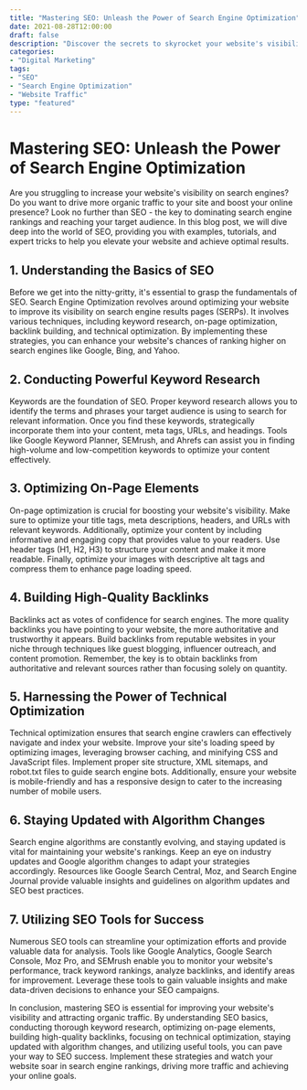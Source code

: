 ```yaml
--- 
title: "Mastering SEO: Unleash the Power of Search Engine Optimization"
date: 2021-08-28T12:00:00
draft: false
description: "Discover the secrets to skyrocket your website's visibility with effective SEO strategies."
categories: 
- "Digital Marketing"
tags: 
- "SEO"
- "Search Engine Optimization"
- "Website Traffic"
type: "featured"
--- 
```


# Mastering SEO: Unleash the Power of Search Engine Optimization

Are you struggling to increase your website's visibility on search engines? Do you want to drive more organic traffic to your site and boost your online presence? Look no further than SEO - the key to dominating search engine rankings and reaching your target audience. In this blog post, we will dive deep into the world of SEO, providing you with examples, tutorials, and expert tricks to help you elevate your website and achieve optimal results.

## 1. Understanding the Basics of SEO

Before we get into the nitty-gritty, it's essential to grasp the fundamentals of SEO. Search Engine Optimization revolves around optimizing your website to improve its visibility on search engine results pages (SERPs). It involves various techniques, including keyword research, on-page optimization, backlink building, and technical optimization. By implementing these strategies, you can enhance your website's chances of ranking higher on search engines like Google, Bing, and Yahoo.

## 2. Conducting Powerful Keyword Research

Keywords are the foundation of SEO. Proper keyword research allows you to identify the terms and phrases your target audience is using to search for relevant information. Once you find these keywords, strategically incorporate them into your content, meta tags, URLs, and headings. Tools like Google Keyword Planner, SEMrush, and Ahrefs can assist you in finding high-volume and low-competition keywords to optimize your content effectively.

## 3. Optimizing On-Page Elements

On-page optimization is crucial for boosting your website's visibility. Make sure to optimize your title tags, meta descriptions, headers, and URLs with relevant keywords. Additionally, optimize your content by including informative and engaging copy that provides value to your readers. Use header tags (H1, H2, H3) to structure your content and make it more readable. Finally, optimize your images with descriptive alt tags and compress them to enhance page loading speed.

## 4. Building High-Quality Backlinks

Backlinks act as votes of confidence for search engines. The more quality backlinks you have pointing to your website, the more authoritative and trustworthy it appears. Build backlinks from reputable websites in your niche through techniques like guest blogging, influencer outreach, and content promotion. Remember, the key is to obtain backlinks from authoritative and relevant sources rather than focusing solely on quantity.

## 5. Harnessing the Power of Technical Optimization

Technical optimization ensures that search engine crawlers can effectively navigate and index your website. Improve your site's loading speed by optimizing images, leveraging browser caching, and minifying CSS and JavaScript files. Implement proper site structure, XML sitemaps, and robot.txt files to guide search engine bots. Additionally, ensure your website is mobile-friendly and has a responsive design to cater to the increasing number of mobile users.

## 6. Staying Updated with Algorithm Changes

Search engine algorithms are constantly evolving, and staying updated is vital for maintaining your website's rankings. Keep an eye on industry updates and Google algorithm changes to adapt your strategies accordingly. Resources like Google Search Central, Moz, and Search Engine Journal provide valuable insights and guidelines on algorithm updates and SEO best practices.

## 7. Utilizing SEO Tools for Success

Numerous SEO tools can streamline your optimization efforts and provide valuable data for analysis. Tools like Google Analytics, Google Search Console, Moz Pro, and SEMrush enable you to monitor your website's performance, track keyword rankings, analyze backlinks, and identify areas for improvement. Leverage these tools to gain valuable insights and make data-driven decisions to enhance your SEO campaigns.

In conclusion, mastering SEO is essential for improving your website's visibility and attracting organic traffic. By understanding SEO basics, conducting thorough keyword research, optimizing on-page elements, building high-quality backlinks, focusing on technical optimization, staying updated with algorithm changes, and utilizing useful tools, you can pave your way to SEO success. Implement these strategies and watch your website soar in search engine rankings, driving more traffic and achieving your online goals.
